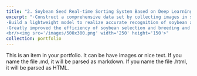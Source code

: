 ```yaml
---
title: "2. Soybean Seed Real-time Sorting System Based on Deep Learning (2019.05-2022.05, Project Leader)"
excerpt: "·Construct a comprehensive data set by collecting images in six directions in the soybean seed space.
·Build a lightweight model to realize accurate recognition of soybean at different defect scales; Improved and optimized the model for real-time recognition in edge devices.
·Greatly improved the efficiency of soybean selection and breeding and provided a new method for the detection of ellipsoid-like surface defects.
<br/><img src='/images/500x300.png' width='250' height='150'>"
collection: portfolio
---
```


This is an item in your portfolio. It can be have images or nice text. If you name the file .md, it will be parsed as markdown. If you name the file .html, it will be parsed as HTML. 
